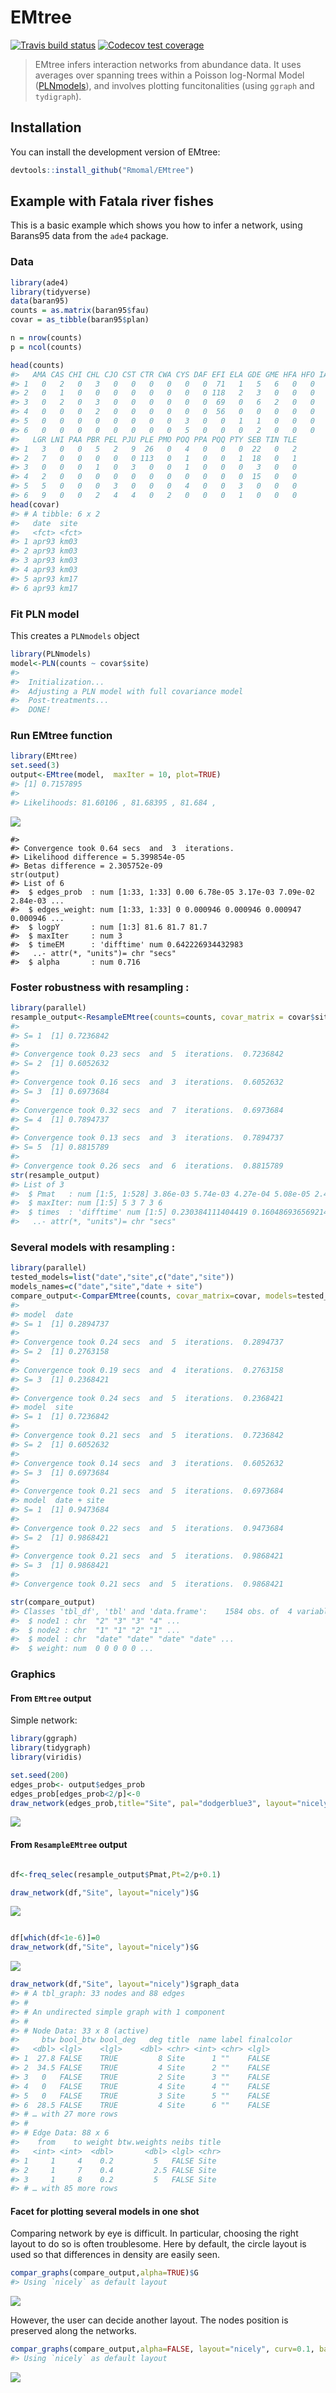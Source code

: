 
<!-- README.md is generated from README.Rmd. Please edit that file -->
EMtree
======

[![Travis build status](https://travis-ci.org/Rmomal/EMtree.svg?branch=master)](https://travis-ci.org/Rmomal/EMtree) [![Codecov test coverage](https://codecov.io/gh/Rmomal/EMtree/branch/master/graph/badge.svg)](https://codecov.io/gh/Rmomal/EMtree?branch=master)

> EMtree infers interaction networks from abundance data. It uses averages over spanning trees within a Poisson log-Normal Model ([PLNmodels](https://github.com/jchiquet/PLNmodels%3E)), and involves plotting funcitonalities (using `ggraph` and `tydigraph`).

Installation
------------

You can install the development version of EMtree:

``` r
devtools::install_github("Rmomal/EMtree")
```

Example with Fatala river fishes
--------------------------------

This is a basic example which shows you how to infer a network, using Barans95 data from the `ade4` package.

### Data

``` r
library(ade4)
library(tidyverse)
data(baran95)
counts = as.matrix(baran95$fau)
covar = as_tibble(baran95$plan)

n = nrow(counts)
p = ncol(counts)
```

``` r
head(counts)
#>   AMA CAS CHI CHL CJO CST CTR CWA CYS DAF EFI ELA GDE GME HFA HFO IAF LFA
#> 1   0   2   0   3   0   0   0   0   0   0  71   1   5   6   0   0   7   3
#> 2   0   1   0   0   0   0   0   0   0   0 118   2   3   0   0   0   8   1
#> 3   0   2   0   3   0   0   0   0   0   0  69   0   6   2   0   0   8   3
#> 4   0   0   0   2   0   0   0   0   0   0  56   0   0   0   0   0   1   0
#> 5   0   0   0   0   0   0   0   0   3   0   0   1   1   0   0   0   2   2
#> 6   0   0   0   0   0   0   0   0   5   0   0   0   2   0   0   0   0   0
#>   LGR LNI PAA PBR PEL PJU PLE PMO POQ PPA PQQ PTY SEB TIN TLE
#> 1   3   0   0   5   2   9  26   0   4   0   0   0  22   0   2
#> 2   7   0   0   0   0   0 113   0   1   0   0   1  18   0   1
#> 3   0   0   0   1   0   3   0   0   1   0   0   0   3   0   0
#> 4   2   0   0   0   0   0   0   0   0   0   0   0  15   0   0
#> 5   5   0   0   0   3   0   0   0   4   0   0   3   0   0   0
#> 6   9   0   0   2   4   4   0   2   0   0   0   1   0   0   0
head(covar)
#> # A tibble: 6 x 2
#>   date  site 
#>   <fct> <fct>
#> 1 apr93 km03 
#> 2 apr93 km03 
#> 3 apr93 km03 
#> 4 apr93 km03 
#> 5 apr93 km17 
#> 6 apr93 km17
```

### Fit PLN model

This creates a `PLNmodels` object

``` r
library(PLNmodels)
model<-PLN(counts ~ covar$site)
#> 
#>  Initialization...
#>  Adjusting a PLN model with full covariance model
#>  Post-treatments...
#>  DONE!
```

### Run EMtree function

``` r
library(EMtree)
set.seed(3)
output<-EMtree(model,  maxIter = 10, plot=TRUE)
#> [1] 0.7157895
#> 
#> Likelihoods: 81.60106 , 81.68395 , 81.684 ,
```

<img src="man/figures/README-output-1.png" style="display: block; margin: auto;" />

    #> 
    #> Convergence took 0.64 secs  and  3  iterations.
    #> Likelihood difference = 5.399854e-05 
    #> Betas difference = 2.305752e-09
    str(output)
    #> List of 6
    #>  $ edges_prob  : num [1:33, 1:33] 0.00 6.78e-05 3.17e-03 7.09e-02 2.84e-03 ...
    #>  $ edges_weight: num [1:33, 1:33] 0 0.000946 0.000946 0.000947 0.000946 ...
    #>  $ logpY       : num [1:3] 81.6 81.7 81.7
    #>  $ maxIter     : num 3
    #>  $ timeEM      : 'difftime' num 0.642226934432983
    #>   ..- attr(*, "units")= chr "secs"
    #>  $ alpha       : num 0.716

### Foster robustness with resampling :

``` r
library(parallel)
resample_output<-ResampleEMtree(counts=counts, covar_matrix = covar$site , S=5, maxIter=10,cond.tol=1e-8, cores=1)
#> 
#> S= 1  [1] 0.7236842
#> 
#> Convergence took 0.23 secs  and  5  iterations.  0.7236842
#> S= 2  [1] 0.6052632
#> 
#> Convergence took 0.16 secs  and  3  iterations.  0.6052632
#> S= 3  [1] 0.6973684
#> 
#> Convergence took 0.32 secs  and  7  iterations.  0.6973684
#> S= 4  [1] 0.7894737
#> 
#> Convergence took 0.13 secs  and  3  iterations.  0.7894737
#> S= 5  [1] 0.8815789
#> 
#> Convergence took 0.26 secs  and  6  iterations.  0.8815789
str(resample_output)
#> List of 3
#>  $ Pmat   : num [1:5, 1:528] 3.86e-03 5.74e-03 4.27e-04 5.08e-05 2.41e-05 ...
#>  $ maxIter: num [1:5] 5 3 7 3 6
#>  $ times  : 'difftime' num [1:5] 0.230384111404419 0.160486936569214 0.315670013427734 0.13437294960022 ...
#>   ..- attr(*, "units")= chr "secs"
```

### Several models with resampling :

``` r
library(parallel)
tested_models=list("date","site",c("date","site"))
models_names=c("date","site","date + site")
compare_output<-ComparEMtree(counts, covar_matrix=covar, models=tested_models, m_names=models_names, Pt=0.15,  S=3, maxIter=5,cond.tol=1e-8,cores=1)
#> 
#> model  date
#> S= 1  [1] 0.2894737
#> 
#> Convergence took 0.24 secs  and  5  iterations.  0.2894737
#> S= 2  [1] 0.2763158
#> 
#> Convergence took 0.19 secs  and  4  iterations.  0.2763158
#> S= 3  [1] 0.2368421
#> 
#> Convergence took 0.24 secs  and  5  iterations.  0.2368421
#> model  site
#> S= 1  [1] 0.7236842
#> 
#> Convergence took 0.21 secs  and  5  iterations.  0.7236842
#> S= 2  [1] 0.6052632
#> 
#> Convergence took 0.14 secs  and  3  iterations.  0.6052632
#> S= 3  [1] 0.6973684
#> 
#> Convergence took 0.21 secs  and  5  iterations.  0.6973684
#> model  date + site
#> S= 1  [1] 0.9473684
#> 
#> Convergence took 0.22 secs  and  5  iterations.  0.9473684
#> S= 2  [1] 0.9868421
#> 
#> Convergence took 0.21 secs  and  5  iterations.  0.9868421
#> S= 3  [1] 0.9868421
#> 
#> Convergence took 0.21 secs  and  5  iterations.  0.9868421

str(compare_output)
#> Classes 'tbl_df', 'tbl' and 'data.frame':    1584 obs. of  4 variables:
#>  $ node1 : chr  "2" "3" "3" "4" ...
#>  $ node2 : chr  "1" "1" "2" "1" ...
#>  $ model : chr  "date" "date" "date" "date" ...
#>  $ weight: num  0 0 0 0 0 ...
```

### Graphics

#### From `EMtree` output

Simple network:

``` r
library(ggraph)
library(tidygraph)
library(viridis)

set.seed(200)
edges_prob<- output$edges_prob
edges_prob[edges_prob<2/p]<-0
draw_network(edges_prob,title="Site", pal="dodgerblue3", layout="nicely",curv=0.1)$G
```

<img src="man/figures/README-unnamed-chunk-5-1.png" style="display: block; margin: auto;" />

#### From `ResampleEMtree` output

``` r

df<-freq_selec(resample_output$Pmat,Pt=2/p+0.1)

draw_network(df,"Site", layout="nicely")$G
```

<img src="man/figures/README-unnamed-chunk-6-1.png" style="display: block; margin: auto;" />

``` r

df[which(df<1e-6)]=0
draw_network(df,"Site", layout="nicely")$G
```

<img src="man/figures/README-unnamed-chunk-6-2.png" style="display: block; margin: auto;" />

``` r
draw_network(df,"Site", layout="nicely")$graph_data
#> # A tbl_graph: 33 nodes and 88 edges
#> #
#> # An undirected simple graph with 1 component
#> #
#> # Node Data: 33 x 8 (active)
#>     btw bool_btw bool_deg   deg title  name label finalcolor
#>   <dbl> <lgl>    <lgl>    <dbl> <chr> <int> <chr> <lgl>     
#> 1  27.8 FALSE    TRUE         8 Site      1 ""    FALSE     
#> 2  34.5 FALSE    TRUE         4 Site      2 ""    FALSE     
#> 3   0   FALSE    TRUE         2 Site      3 ""    FALSE     
#> 4   0   FALSE    TRUE         4 Site      4 ""    FALSE     
#> 5   0   FALSE    TRUE         3 Site      5 ""    FALSE     
#> 6  28.5 FALSE    TRUE         4 Site      6 ""    FALSE     
#> # … with 27 more rows
#> #
#> # Edge Data: 88 x 6
#>    from    to weight btw.weights neibs title
#>   <int> <int>  <dbl>       <dbl> <lgl> <chr>
#> 1     1     4    0.2         5   FALSE Site 
#> 2     1     7    0.4         2.5 FALSE Site 
#> 3     1     8    0.2         5   FALSE Site 
#> # … with 85 more rows
```

#### Facet for plotting several models in one shot

Comparing network by eye is difficult. In particular, choosing the right layout to do so is often troublesome. Here by default, the circle layout is used so that differences in density are easily seen.

``` r
compar_graphs(compare_output,alpha=TRUE)$G
#> Using `nicely` as default layout
```

<img src="man/figures/README-unnamed-chunk-7-1.png" style="display: block; margin: auto;" />

However, the user can decide another layout. The nodes position is preserved along the networks.

``` r
compar_graphs(compare_output,alpha=FALSE, layout="nicely", curv=0.1, base_model="site")$G
#> Using `nicely` as default layout
```

<img src="man/figures/README-unnamed-chunk-8-1.png" style="display: block; margin: auto;" />
